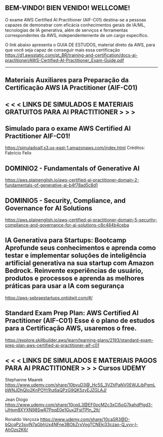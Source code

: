 BEM-VINDO!
BIEN VENIDO!
WELLCOME!
---------------------------------------------------------------
O exame AWS Certified AI Practitioner (AIF-C01) destina-se a pessoas capazes de demonstrar com eficácia conhecimentos gerais de IA/ML, tecnologias de IA
generativa, além de serviços e ferramentas correspondentes da AWS, independentemente de um cargo específico.

O link abaixo apresenta o GUIA DE ESTUDOS, material direto da AWS, para que você seja capaz de conseguir mais essa certificação
https://d1.awsstatic.com/pt_BR/training-and-certification/docs-ai-practitioner/AWS-Certified-AI-Practitioner_Exam-Guide.pdf


-------------------------------------------------------------------------------------
Materiais Auxiliares para Preparação da Certificação AWS IA Practitioner (AIF-C01)
-------------------------------------------------------------------------------------

< < <  LINKS DE SIMULADOS E MATERIAIS GRATUITOS PARA AI PRACTITIONER  > > > 
-------------------------------------------------------------------------------------

  Simulado para o exame AWS Certified AI Practitioner AIF-C01! 
  -----------------------------------------------------------------
  https://simuladoaif.s3.us-east-1.amazonaws.com/index.html
  Créditos: Fabricio Felix

  DOMINIO2 - Fundamentals of Generative AI
  -----------------------------------------------------------------
  https://aws.plainenglish.io/aws-certified-ai-practitioner-domain-2-fundamentals-of-generative-ai-b4f78ad5c8d1

  DOMINIO5 - Security, Compliance, and Governance for AI Solutions
  -----------------------------------------------------------------
  https://aws.plainenglish.io/aws-certified-ai-practitioner-domain-5-security-compliance-and-governance-for-ai-solutions-c8c484b4ceba

  IA Generativa para Startups: Bootcamp
  Aprofunde seus conhecimentos e aprenda como testar e implementar soluções de inteligência artificial generativa na sua startup com Amazon Bedrock. Reinvente experiências     de usuário, produtos e processos e aprenda as melhores práticas para usar a IA com segurança
  -----------------------------------------------------------------
  https://aws-sebraestartups.ontidwit.com/#/

  Standard Exam Prep Plan: AWS Certified AI Practitioner (AIF-C01)
  Esse é o plano de estudos para a Certificação AWS, usaremos o free.
  -----------------------------------------------------------------
  https://explore.skillbuilder.aws/learn/learning-plans/2193/standard-exam-prep-plan-aws-certified-ai-practitioner-aif-c01


< < <  LINKS DE SIMULADOS E MATERIAIS PAGOS PARA AI PRACTITIONER  > > > 
  Cursos UDEMY
  -----------------------------------------------------------------
  Stephanne Maarek 
  https://www.udemy.com/share/10bvuD3@_Hc5S_3VZtjPaNV0EWJLjbPgmLbWNJDhQIo2KnPOYt1hz6aQPzG9QK5zyEJZGLAJ/
  
  Jean Diogo
  https://www.udemy.com/share/10cpiL3@EF0ocM2c3xCl5oG7kahdPlgd3-iJHxm8XYXN98SwR7PpqE0e1Gux2FstTPln_2It/
  
  Ronaldo Verçoza
  https://www.udemy.com/share/10caSR3@D-bQcqPz3sviN7aGbhUx4NFne3BObZrxVogTCNEkj33czao-Q_yvv-l-AhOzs2K6/

